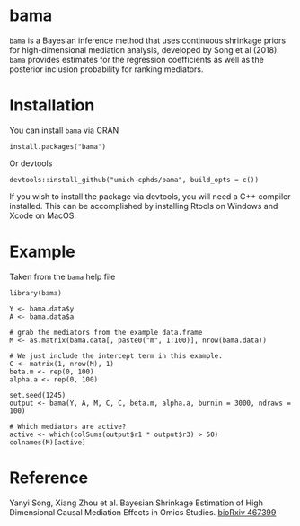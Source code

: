 # bama

`bama` is a Bayesian inference method that uses continuous shrinkage priors for
high-dimensional mediation analysis, developed by Song et al (2018).
`bama` provides estimates for the regression coefficients as well as
the posterior inclusion probability for ranking mediators.

# Installation
You can install `bama` via CRAN

```
install.packages("bama")
```
Or devtools
```
devtools::install_github("umich-cphds/bama", build_opts = c())
```

If you wish to install the package via devtools, you will need a C++ compiler
installed. This can be accomplished by installing Rtools on Windows and Xcode
on MacOS.

# Example
Taken from the `bama` help file
```
library(bama)

Y <- bama.data$y
A <- bama.data$a

# grab the mediators from the example data.frame
M <- as.matrix(bama.data[, paste0("m", 1:100)], nrow(bama.data))

# We just include the intercept term in this example.
C <- matrix(1, nrow(M), 1)
beta.m <- rep(0, 100)
alpha.a <- rep(0, 100)

set.seed(1245)
output <- bama(Y, A, M, C, C, beta.m, alpha.a, burnin = 3000, ndraws = 100)

# Which mediators are active?
active <- which(colSums(output$r1 * output$r3) > 50)
colnames(M)[active]
```

# Reference
Yanyi Song, Xiang Zhou et al. Bayesian Shrinkage Estimation of High
Dimensional Causal Mediation Effects in Omics Studies.
[bioRxiv 467399](https://doi.org/10.1101/467399)
